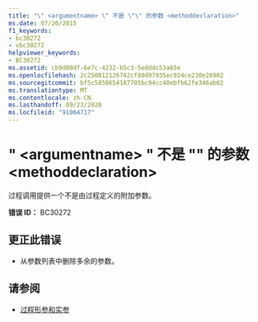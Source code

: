 ```yaml
---
title: "\" <argumentname> \" 不是 \"\" 的参数 <methoddeclaration>"
ms.date: 07/20/2015
f1_keywords:
- bc30272
- vbc30272
helpviewer_keywords:
- BC30272
ms.assetid: cb9d00df-6e7c-4232-b5c3-5edddc53a65e
ms.openlocfilehash: 2c250812126742cf80d97935ec924ce230e26902
ms.sourcegitcommit: bf5c5850654187705bc94cc40ebfb62fe346ab02
ms.translationtype: MT
ms.contentlocale: zh-CN
ms.lasthandoff: 09/23/2020
ms.locfileid: "91064717"
---
```

# <a name="argumentname-is-not-a-parameter-of-methoddeclaration"></a>" \<argumentname> " 不是 "" 的参数 \<methoddeclaration>

过程调用提供一个不是由过程定义的附加参数。  
  
 **错误 ID：** BC30272  
  
## <a name="to-correct-this-error"></a>更正此错误  
  
- 从参数列表中删除多余的参数。  
  
## <a name="see-also"></a>请参阅

- [过程形参和实参](../programming-guide/language-features/procedures/procedure-parameters-and-arguments.md)
